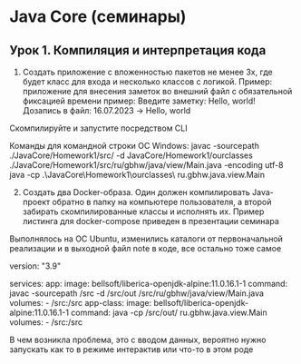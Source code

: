 # Java Core (семинары)
## Урок 1. Компиляция и интерпретация кода
1. Создать приложение с вложенностью пакетов не менее 3х, где будет класс для входа и несколько классов с логикой. Пример: приложение для внесения заметок во внешний файл с обязательной фиксацией времени
пример:
Введите заметку: Hello, world!
Дозапись в файл: 16.07.2023 -> Hello, world

Скомпилируйте и запустите посредством CLI

Команды для командной строки ОС Windows:
javac -sourcepath ./JavaCore/Homework1/src/ -d JavaCore/Homework1/ourclasses ./JavaCore/Homework1/src/ru/gbhw/java/view/Main.java -encoding utf-8
java -cp .\JavaCore\Homework1\ourclasses\ ru.gbhw.java.view.Main 

2. Создать два Docker-образа. Один должен компилировать Java-проект обратно в папку на компьютере пользователя, а второй забирать скомпилированные классы и исполнять их. Пример листинга для docker-compose приведен в презентации семинара

Выполнялось на ОС Ubuntu, изменились каталоги от первоначальной реализации и в выходной файл note в коде, все остально тоже самое

version: "3.9"

services:
  app:
    image: bellsoft/liberica-openjdk-alpine:11.0.16.1-1
    command: javac -sourcepath /src -d /src/out /src/ru/gbhw/java/view/Main.java
    volumes:
      - /src:/src
  app-class:
    image: bellsoft/liberica-openjdk-alpine:11.0.16.1-1
    command: java -cp /src/out/ ru.gbhw.java.view.Main
    volumes:
      - /src:/src

В чем возникла проблема, это с вводом данных, вероятно нужно запускать как то в режиме интерактив или что-то в этом роде
